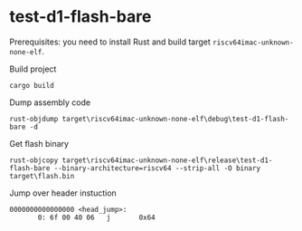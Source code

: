 # test-d1-flash-bare

Prerequisites: you need to install Rust and build target `riscv64imac-unknown-none-elf`.

Build project

```
cargo build
```

Dump assembly code

```
rust-objdump target\riscv64imac-unknown-none-elf\debug\test-d1-flash-bare -d
```

Get flash binary

```
rust-objcopy target\riscv64imac-unknown-none-elf\release\test-d1-flash-bare --binary-architecture=riscv64 --strip-all -O binary target\flash.bin
```

Jump over header instuction

```
0000000000000000 <head_jump>:
       0: 6f 00 40 06   j       0x64
```
